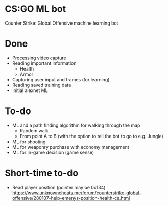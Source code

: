 # CS:GO ML bot
Counter Strike: Global Offensive machine learning bot

# Done
- Processing video capture
- Reading important information
  - Health
  - Armor
- Capturing user input and frames (for learning)
- Reading saved training data
- Initial alexnet ML
# To-do
- ML and a path finding algorithm for walking through the map
  - Random walk
  - From point A to B (with the option to tell the bot to go to e.g. Jungle)
- ML for shooting
- ML for weaponry purchase with economy management
- ML for in-game decision (game sense)

# Short-time to-do
- Read player position (pointer may be 0x134)
https://www.unknowncheats.me/forum/counterstrike-global-offensive/280107-help-emenys-position-health-cs.html